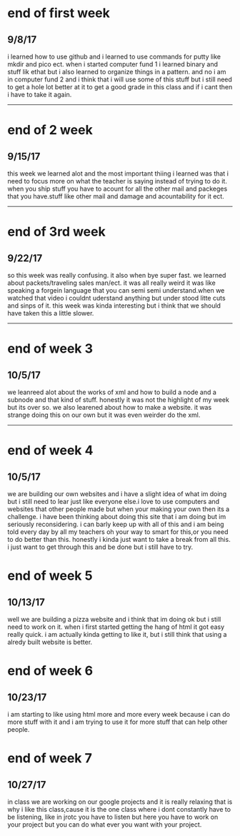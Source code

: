 # end of first week
## 9/8/17
i learned how to use github and i learned to use commands for putty like mkdir and pico ect. when i started computer fund 1 i learned binary and stuff lik ethat but i also learned 
to organize things in a pattern. and no i am in computer fund 2 and i think that i will use some of this stuff but i still need to get a hole lot better at it to get a good grade in 
this class and if i cant then i have to take it again.


---

# end of 2 week
## 9/15/17
this week we learned alot and the most important thiing i learned was that i need to focus more on what the teacher is saying instead of trying to do it. when you ship stuff you have to 
acount for all the other mail and packeges that you have.stuff like other mail and damage and acountability for it ect.


---

# end of 3rd week
## 9/22/17
so this week was really confusing. it also when bye super fast. we learned about packets/traveling sales man/ect. it was all really weird it was like speaking a forgein language that you can semi 
semi understand.when we watched that video i couldnt uderstand anything but under stood litte cuts and sinps of it. this week was kinda interesting but i think that we should have taken this a little slower.


---

# end of week 3
## 10/5/17
we leanreed alot about the works of xml and how to build a node and a subnode and that kind of stuff. honestly it was not the highlight of my week but its over so. we also learened about
 how to make a website. it was strange doing this on our own but it was even weirder do the xml.

---

# end of week 4
## 10/5/17
we are building our own websites and i have a slight idea of what im doing but i still need to lear just like everyone else.i love to use computers and websites that other people made but when your making your own then its a challenge. i have been thinking about doing this site that i am doing but im seriously reconsidering. i can barly keep up with all of this and i am being told every day by all my teachers oh your way to smart for this,or you need to do better than this. honestly i kinda just want to take a break from all this. i just want to get through this and be done but i still have to try.


# end of week 5
## 10/13/17
well we are building a pizza website and i think that im doing ok but i still need to work on it. when i first started getting the hang of html it got easy really quick. i am actually kinda getting to like it, but i still think that using a alredy built website is better.


# end of week 6
## 10/23/17
i am starting to like using html more and more every week because i can do more stuff with it and i am trying to use it for more stuff that can help other people.


# end of week 7
## 10/27/17
in class we are working on our google projects and it is really relaxing that is why i like this class,cause it is the one class where i dont constantly have to be listening, like in jrotc you have to listen but here you have to work on your project but you can do what ever you want with your project.

